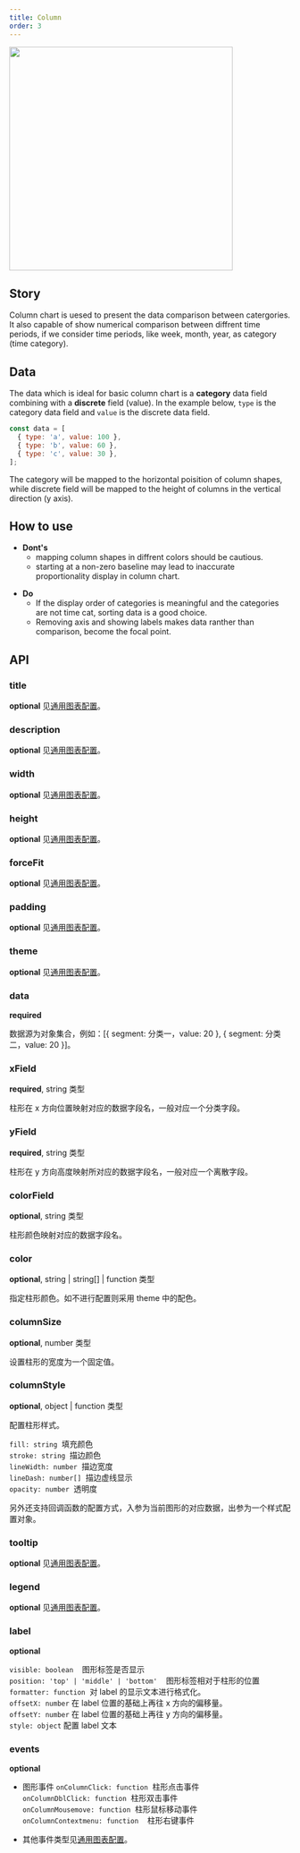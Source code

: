 ```yaml
---
title: Column
order: 3
---
```


<img src = 'https://gw.alipayobjects.com/mdn/rms_d314dd/afts/img/A*j4gkSL9OhCIAAAAAAAAAAABkARQnAQ' width = '400'>

## Story

Column chart is uesed to present the data comparison between catergories. It also capable of show numerical comparison between diffrent time periods, if we consider time periods, like week, month, year, as category (time category).

## Data

The data which is ideal for basic column chart is a **category** data field combining with a **discrete** field (value). In the example below, `type` is the category data field and `value` is the discrete data field.

```js
const data = [
  { type: 'a', value: 100 },
  { type: 'b', value: 60 },
  { type: 'c', value: 30 },
];
```

The category will be mapped to the horizontal poisition of column shapes, while discrete field will be mapped to the height of columns in the vertical direction (y axis).

## How to use

- **Dont's**
  - mapping column shapes in diffrent colors should be cautious.
  - starting at a non-zero baseline may lead to inaccurate proportionality display in column chart.

* **Do**
  - If the display order of categories is meaningful and the categories are not time cat, sorting data is a good choice.
  - Removing axis and showing labels makes data ranther than comparison, become the focal point.

## API

### title

**optional** 见[通用图表配置](../general-config#title)。

### description

**optional** 见[通用图表配置](../general-config#description)。

### width

**optional** 见[通用图表配置](../general-config#width)。

### height

**optional** 见[通用图表配置](../general-config#height)。

### forceFit

**optional** 见[通用图表配置](../general-config#forceFit)。

### padding

**optional** 见[通用图表配置](../general-config#padding)。

### theme

**optional** 见[通用图表配置](../general-config#theme)。

### data

**required**

数据源为对象集合，例如：[{ segment: 分类一，value: 20 }, { segment: 分类二，value: 20 }]。

### xField

**required**, string 类型

柱形在 x 方向位置映射对应的数据字段名，一般对应一个分类字段。

### yField

**required**, string 类型

柱形在 y 方向高度映射所对应的数据字段名，一般对应一个离散字段。

### colorField

**optional**, string 类型

柱形颜色映射对应的数据字段名。

### color

**optional**, string | string[] | function 类型

指定柱形颜色。如不进行配置则采用 theme 中的配色。

### columnSize

**optional**, number 类型

设置柱形的宽度为一个固定值。

### columnStyle

**optional**, object | function 类型

配置柱形样式。

`fill: string`  填充颜色<br />
`stroke: string`  描边颜色<br />
`lineWidth: number`  描边宽度<br />
`lineDash: number[]`  描边虚线显示<br />
`opacity: number`  透明度

另外还支持回调函数的配置方式，入参为当前图形的对应数据，出参为一个样式配置对象。

### tooltip

**optional** 见[通用图表配置](../general-config#tooltip)。

### legend

**optional** 见[通用图表配置](../general-config#legend)。

### label

**optional**

`visible: boolean`    图形标签是否显示<br />
`position: 'top' | 'middle' | 'bottom'`    图形标签相对于柱形的位置<br />
`formatter: function`  对 label 的显示文本进行格式化。<br />
`offsetX: number` 在 label 位置的基础上再往 x 方向的偏移量。<br />
`offsetY: number` 在 label 位置的基础上再往 y 方向的偏移量。<br/>
`style: object` 配置 label 文本

### events

**optional**

- 图形事件
  `onColumnClick: function`  柱形点击事件<br />
  `onColumnDblClick: function`  柱形双击事件<br />
  `onColumnMousemove: function`  柱形鼠标移动事件<br />
  `onColumnContextmenu: function`    柱形右键事件

- 其他事件类型见[通用图表配置](../general-config#events)。
